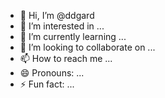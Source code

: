 - 👋 Hi, I’m @ddgard
- 👀 I’m interested in ...
- 🌱 I’m currently learning ...
- 💞️ I’m looking to collaborate on ...
- 📫 How to reach me ...
- 😄 Pronouns: ...
- ⚡ Fun fact: ...

<!---
ddgard/ddgard is a ✨ special ✨ repository because its `README.md` (this file) appears on your GitHub profile.
You can click the Preview link to take a look at your changes.
--->
